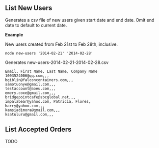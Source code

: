 List New Users
-----

Generates a csv file of new users given start date and end date. Omit end date to default to current date.

**Example**

New users created from Feb 21st to Feb 28th, inclusive.

```
node new-users '2014-02-21' '2014-02-28'
```

Generates new-users-2014-02-21-2014-02-28.csv

```
Email, First Name, Last Name, Company Name
1003524006@qq.com,,,
bgiblin@falconcontainers.com,,,
samotuonye@gmail.com,,,
testaccount@aoeu.com,,,
emery.coxe@gmail.com,,,
bridgepointcafe@sbcglobal.net,,,
impalabear@yahoo.com, Patricia, Flores,
harry@yahoo.com,,,
kamsiadimora@gmail.com,,,
ksatuluru@gmail.com,,,
```

List Accepted Orders
--------------------

TODO
